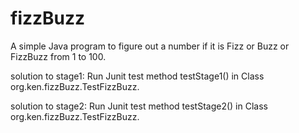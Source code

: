 # fizzBuzz
A simple Java program to figure out a number if it is Fizz or Buzz or FizzBuzz from 1 to 100.

solution to stage1:
  Run Junit test method testStage1() in Class org.ken.fizzBuzz.TestFizzBuzz.

solution to stage2:
  Run Junit test method testStage2() in Class org.ken.fizzBuzz.TestFizzBuzz.
